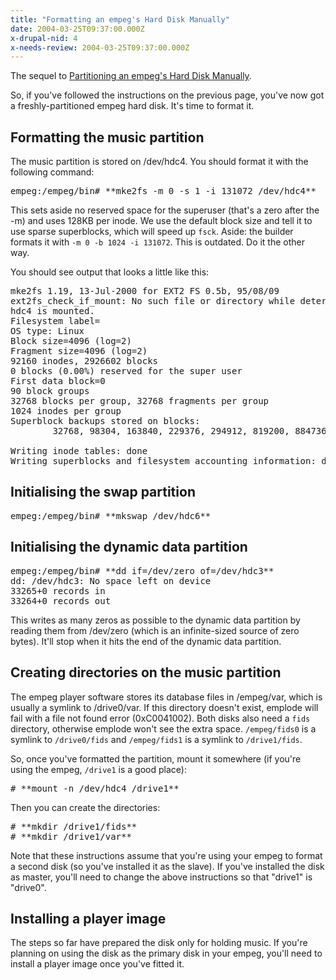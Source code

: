 ```yaml
---
title: "Formatting an empeg's Hard Disk Manually"
date: 2004-03-25T09:37:00.000Z
x-drupal-nid: 4
x-needs-review: 2004-03-25T09:37:00.000Z
---
```

The sequel to [Partitioning an empeg's Hard Disk Manually](/content/2004/03/partition-empeg).

So, if you've followed the instructions on the previous page, you've now got a freshly-partitioned empeg hard disk. It's time to format it.

## Formatting the music partition

The music partition is stored on /dev/hdc4\. You should format it with the following command:

<pre>empeg:/empeg/bin# **mke2fs -m 0 -s 1 -i 131072 /dev/hdc4**</pre>

This sets aside no reserved space for the superuser (that's a zero after the -m) and uses 128KB per inode. We use the default block size and tell it to use sparse superblocks, which will speed up `fsck`.
Aside: the builder formats it with `-m 0 -b 1024 -i 131072`. This is outdated. Do it the other way.

You should see output that looks a little like this:

<pre>mke2fs 1.19, 13-Jul-2000 for EXT2 FS 0.5b, 95/08/09
ext2fs_check_if_mount: No such file or directory while determining whether /dev/
hdc4 is mounted.
Filesystem label=
OS type: Linux
Block size=4096 (log=2)
Fragment size=4096 (log=2)
92160 inodes, 2926602 blocks
0 blocks (0.00%) reserved for the super user
First data block=0
90 block groups
32768 blocks per group, 32768 fragments per group
1024 inodes per group
Superblock backups stored on blocks:
        32768, 98304, 163840, 229376, 294912, 819200, 884736, 1605632, 2654208

Writing inode tables: done
Writing superblocks and filesystem accounting information: done</pre>

## Initialising the swap partition

<pre>empeg:/empeg/bin# **mkswap /dev/hdc6**</pre>

## Initialising the dynamic data partition

<pre>empeg:/empeg/bin# **dd if=/dev/zero of=/dev/hdc3**
dd: /dev/hdc3: No space left on device
33265+0 records in
33264+0 records out</pre>

This writes as many zeros as possible to the dynamic data partition by reading them from /dev/zero (which is an infinite-sized source of zero bytes). It'll stop when it hits the end of the dynamic data partition.

## Creating directories on the music partition

The empeg player software stores its database files in /empeg/var, which is usually a symlink to /drive0/var. If this directory doesn't exist, emplode will fail with a file not found error (0xC0041002). Both disks also need a `fids` directory, otherwise emplode won't see the extra space. `/empeg/fids0` is a symlink to `/drive0/fids` and `/empeg/fids1` is a symlink to `/drive1/fids`.

So, once you've formatted the partition, mount it somewhere (if you're using the empeg, `/drive1` is a good place):

<pre># **mount -n /dev/hdc4 /drive1**</pre>

Then you can create the directories:

<pre># **mkdir /drive1/fids**
# **mkdir /drive1/var**</pre>

Note that these instructions assume that you're using your empeg to format a second disk (so you've installed it as the slave). If you've installed the disk as master, you'll need to change the above instructions so that "drive1" is "drive0".

## Installing a player image

The steps so far have prepared the disk only for holding music. If you're planning on using the disk as the primary disk in your empeg, you'll need to install a player image once you've fitted it.
